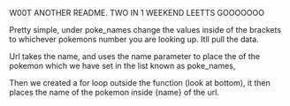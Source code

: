 W00T ANOTHER README. TWO IN 1 WEEKEND LEETTS GOOOOOOO

Pretty simple, under poke_names change the values inside of the brackets to whichever pokemons number you are looking up. Itll pull the data.

Url takes the name, and uses the name parameter to place the of the pokemon which we have set in the list known as poke_names, 

Then we created a for loop outside the function (look at bottom), it then places the name of the pokemon inside {name} of the url.

